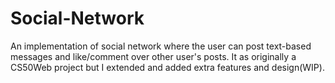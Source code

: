# Social-Network
An implementation of social network where the user can post text-based messages and like/comment over other user's posts. It as originally a CS50Web project but I extended and added extra features and design(WIP).
